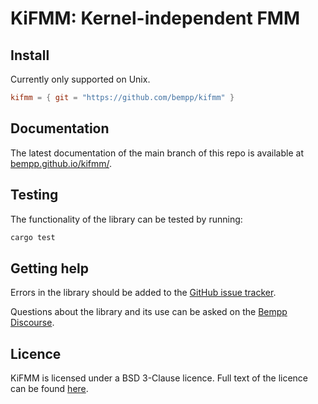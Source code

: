 # KiFMM: Kernel-independent FMM

## Install

Currently only supported on Unix.

```toml
kifmm = { git = "https://github.com/bempp/kifmm" }
```

## Documentation
The latest documentation of the main branch of this repo is available at [bempp.github.io/kifmm/](https://bempp.github.io/kifmm/).

## Testing
The functionality of the library can be tested by running:
```bash
cargo test
```

## Getting help
Errors in the library should be added to the [GitHub issue tracker](https://github.com/bempp/kifmm/issues).

Questions about the library and its use can be asked on the [Bempp Discourse](https://bempp.discourse.group).

## Licence
KiFMM is licensed under a BSD 3-Clause licence. Full text of the licence can be found [here](LICENSE.md).
